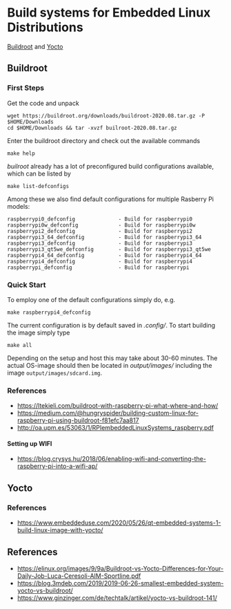 
# Build systems for Embedded Linux Distributions

[Buildroot](https://buildroot.org) and [Yocto](https://www.yoctoproject.org/)

## Buildroot

### First Steps

Get the code and unpack

```Shell
wget https://buildroot.org/downloads/buildroot-2020.08.tar.gz -P $HOME/Downloads
cd $HOME/Downloads && tar -xvzf builroot-2020.08.tar.gz
```

Enter the buildroot directory and check out the available commands

```
make help
```

_builroot_ already has a lot of preconfigured build configurations available,
which can be listed by

```
make list-defconfigs
```

Among these we also find default configurations for multiple Rasberry Pi models:

```
raspberrypi0_defconfig              - Build for raspberrypi0
raspberrypi0w_defconfig             - Build for raspberrypi0w
raspberrypi2_defconfig              - Build for raspberrypi2
raspberrypi3_64_defconfig           - Build for raspberrypi3_64
raspberrypi3_defconfig              - Build for raspberrypi3
raspberrypi3_qt5we_defconfig        - Build for raspberrypi3_qt5we
raspberrypi4_64_defconfig           - Build for raspberrypi4_64
raspberrypi4_defconfig              - Build for raspberrypi4
raspberrypi_defconfig               - Build for raspberrypi
```

### Quick Start

To employ one of the default configurations simply do, e.g.

```Shell
make raspberrypi4_defconfig
```

The current configuration is by default saved in _.config/_. To start building
the image simply type

```Shell
make all
```

Depending on the setup and host this may take about 30-60 minutes.
The actual OS-image should then be located in _output/images/_ including the
image `output/images/sdcard.img`.

### References

- https://ltekieli.com/buildroot-with-raspberry-pi-what-where-and-how/
- https://medium.com/@hungryspider/building-custom-linux-for-raspberry-pi-using-buildroot-f81efc7aa817
- http://oa.upm.es/53063/1/RPIembeddedLinuxSystems_raspberry.pdf

#### Setting up WIFI

- https://blog.crysys.hu/2018/06/enabling-wifi-and-converting-the-raspberry-pi-into-a-wifi-ap/

## Yocto

### References

- https://www.embeddeduse.com/2020/05/26/qt-embedded-systems-1-build-linux-image-with-yocto/

## References

- https://elinux.org/images/9/9a/Buildroot-vs-Yocto-Differences-for-Your-Daily-Job-Luca-Ceresoli-AIM-Sportline.pdf
- https://blog.3mdeb.com/2019/2019-06-26-smallest-embedded-system-yocto-vs-buildroot/
- https://www.ginzinger.com/de/techtalk/artikel/yocto-vs-buildroot-141/
